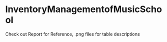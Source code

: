 # InventoryManagementofMusicSchool

Check out Report for Reference, .png files for table descriptions
